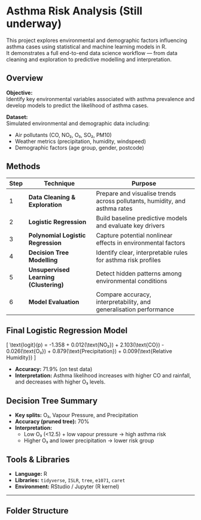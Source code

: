 # Asthma Risk Analysis (Still underway) 

This project explores environmental and demographic factors influencing asthma cases using statistical and machine learning models in R.  
It demonstrates a full end-to-end data science workflow — from data cleaning and exploration to predictive modelling and interpretation.



## Overview

**Objective:**  
Identify key environmental variables associated with asthma prevalence and develop models to predict the likelihood of asthma cases.

**Dataset:**  
Simulated environmental and demographic data including:
- Air pollutants (CO, NO₂, O₃, SO₂, PM10)
- Weather metrics (precipitation, humidity, windspeed)
- Demographic factors (age group, gender, postcode)



## Methods

| Step | Technique | Purpose |
|------|------------|----------|
| 1 | **Data Cleaning & Exploration** | Prepare and visualise trends across pollutants, humidity, and asthma rates |
| 2 | **Logistic Regression** | Build baseline predictive models and evaluate key drivers |
| 3 | **Polynomial Logistic Regression** | Capture potential nonlinear effects in environmental factors |
| 4 | **Decision Tree Modelling** | Identify clear, interpretable rules for asthma risk profiles |
| 5 | **Unsupervised Learning (Clustering)** | Detect hidden patterns among environmental conditions |
| 6 | **Model Evaluation** | Compare accuracy, interpretability, and generalisation performance |


## Final Logistic Regression Model

\[
\text{logit}(p) = -1.358 + 0.012(\text{NO₂}) + 2.103(\text{CO}) - 0.026(\text{O₃}) + 0.879(\text{Precipitation}) + 0.009(\text{Relative Humidity})
\]

- **Accuracy:** 71.9% (on test data)  
- **Interpretation:** Asthma likelihood increases with higher CO and rainfall, and decreases with higher O₃ levels.


## Decision Tree Summary

- **Key splits:** O₃, Vapour Pressure, and Precipitation  
- **Accuracy (pruned tree):** 70%  
- **Interpretation:**  
  - Low O₃ (<12.5) + low vapour pressure → high asthma risk  
  - Higher O₃ and lower precipitation → lower risk group

## Tools & Libraries

- **Language:** R  
- **Libraries:** `tidyverse`, `ISLR`, `tree`, `e1071`, `caret`  
- **Environment:** RStudio / Jupyter (R kernel)

---

## Folder Structure

